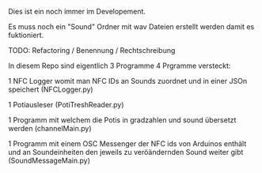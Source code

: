 Dies ist ein noch immer im Developement. 

Es muss noch ein "Sound" Ordner mit wav Dateien erstellt werden damit es fuktioniert.

TODO: Refactoring / Benennung / Rechtschreibung



In diesem Repo sind eigentlich 3 Programme 4 Prgramme versteckt: 

1 NFC Logger womit man NFC IDs an Sounds zuordnet und in einer JSOn speichert (NFCLogger.py)

1 Potiausleser (PotiTreshReader.py)

1 Programm mit welchem die Potis in gradzahlen und sound übersetzt werden (channelMain.py)

1 Programm mit einem OSC Messenger der NFC ids von Arduinos enthält und an Soundeinheiten den jeweils zu veröändernden Sound weiter gibt (SoundMessageMain.py)


